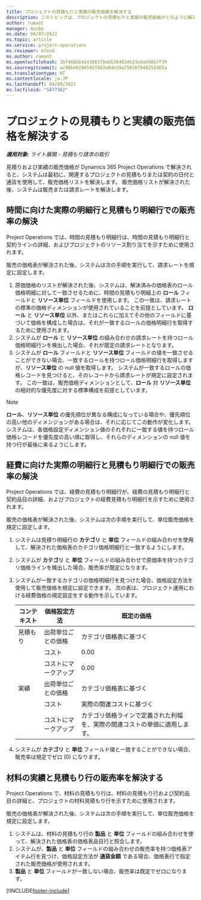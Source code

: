 ```yaml
---
title: プロジェクトの見積もりと実績の販売価格を解決する
description: このトピックは、プロジェクトの見積もりと実績の販売価格がどのように解決されるかについての情報を提供します。
author: rumant
manager: Annbe
ms.date: 04/07/2021
ms.topic: article
ms.service: project-operations
ms.reviewer: kfend
ms.author: rumant
ms.openlocfilehash: 3bf4686b414300370e6b364834b33edad98b7f39
ms.sourcegitcommit: ac90be6106592f883a0de39a75836fb40255d65a
ms.translationtype: HT
ms.contentlocale: ja-JP
ms.lasthandoff: 04/09/2021
ms.locfileid: "5877362"
---
```

# <a name="resolve-sales-prices-for-project-estimates-and-actuals"></a>プロジェクトの見積もりと実績の販売価格を解決する

_**適用対象:** ライト展開 - 見積もり請求の取引_

見積りおよび実績の販売価格が Dynamics 365 Project Operations で解決されると、システムは最初に、関連するプロジェクトの見積もりまたは契約の日付と通貨を使用して、販売価格リストを解決します。 販売価格リストが解決された後、システムは販売または請求レートを解決します。

## <a name="resolve-sales-rates-on-actual-and-estimate-lines-for-time"></a>時間に向けた実際の明細行と見積もり明細行での販売率の解決

Project Operations では、時間の見積もり明細行は、時間の見積もり明細行と契約ラインの詳細、およびプロジェクトのリソース割り当てを示すために使用されます。

販売の価格表が解決された後、システムは次の手順を実行して、請求レートを規定に設定します。

1. 原価価格のリストが解決された後、システムは、解決済みの価格表のロール価格明細に対して一致させるために、時間の見積もり明細上の **ロール** フィールドと **リソース単位** フィールドを使用します。 この一致は、請求レートの標準の価格ディメンションが使用されていることを前提としています。 **ロール** と **リソース単位** 以外、またはこれらに加えてその他のフィールドに基づいて価格を構成した場合は、それが一致するロールの価格明細行を取得するために使用されます。
2. システムが **ロール** と **リソース単位** の組み合わせの請求レートを持つロール価格明細行ンを検出した場合、それが既定の請求レートとなります。
3. システムが **ロール** フィールドと **リソース単位** フィールドの値を一致させることができない場合、一致するロールを持つロール価格明細行を取得しますが、**リソース単位** の null 値を取得します。 システムが一致するロールの価格レコードを見つけると、そのレコードから請求レートが規定に設定されます。 この一致は、販売価格ディメンションとして、**ロール** 対 **リソース単位** の相対的な優先度に対する標準構成を前提としています。

> [!NOTE]
> **ロール**、**リソース単位**  の優先順位が異なる構成になっている場合や、優先順位の高い他のディメンジョンがある場合は、それに応じてこの動作が変化します。 システムは、各価格設定ディメンション値のそれぞれに一致する値を持つロール価格レコードを優先度の高い順に取得し、それらのディメンションの null 値を持つ行が最後に来るようにします。

## <a name="resolve-sales-rates-on-actual-and-estimate-lines-for-expense"></a>経費に向けた実際の明細行と見積もり明細行での販売率の解決

Project Operations では、経費の見積もり明細行が、経費の見積もり明細行と契約品目の詳細、およびプロジェクトの経費見積もり明細行を示すために使用されます。

販売の価格表が解決された後、システムは次の手順を実行して、単位販売価格を規定に設定します。

1. システムは見積り明細行の **カテゴリ** と **単位** フィールドの組み合わせを使用して、解決された価格表のカテゴリ価格明細行と一致するようにします。
2. システムが **カテゴリ** と **単位** フィールドの組み合わせで原価率を持つカテゴリ価格ラインを検出した場合、販売率が既定になります。
3. システムが一致するカテゴリの価格明細行を見つけた場合、価格設定方法を使用して販売価格を規定に設定できます。 次の表は、プロジェクト運用における経費価格の規定設定をする動作を示しています。

    | コンテキスト | 価格設定方法 | 既定の価格 |
    | --- | --- | --- |
    | 見積もり | 出荷単位ごとの価格 | カテゴリ価格表に基づく |
    | &nbsp; | コスト | 0.00 |
    | &nbsp; | コストにマークアップ | 0.00 |
    | 実績 | 出荷単位ごとの価格 | カテゴリ価格表に基づく |
    | &nbsp; | コスト | 実際の関連コストに基づく |
    | &nbsp; | コストにマークアップ | カテゴリ価格ラインで定義された利幅を、実際の関連コストの単価に適用します。 |

4. システムが **カテゴリ** と **単位** フィールド値と一致することができない場合、販売率は規定でゼロ (0) になります。

## <a name="resolving-sales-rates-on-actual-and-estimate-lines-for-material"></a>材料の実績と見積もり行の販売率を解決する

Project Operations で、材料の見積もり行は、材料の見積もり行および契約品目の詳細と、プロジェクトの材料見積もり行を示すために使用されます。

販売の価格表が解決された後、システムは次の手順を実行して、単位販売価格を規定に設定します。

1. システムは、材料の見積もり行の **製品** と **単位** フィールドの組み合わせを使って、解決された価格表の価格表品目行と照合します。
2. システムが、**製品** と **単位** フィールドの組み合わせの販売率を持つ価格表アイテム行を見つけ、価格設定方法が **通貨金額** である場合、価格表行で指定された販売価格が使用されます。
3. **製品** と **単位** フィールドが一致しない場合、販売率は既定でゼロになります。

[!INCLUDE[footer-include](../../includes/footer-banner.md)]
